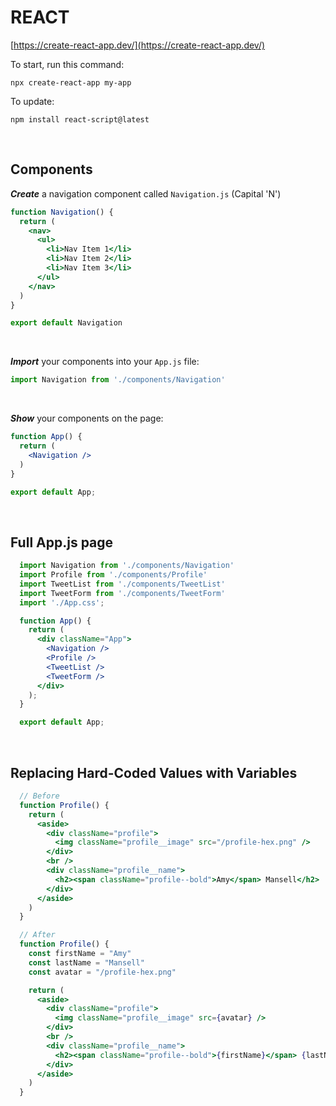 # REACT

[https://create-react-app.dev/](https://create-react-app.dev/)

To start, run this command:

```terminal
npx create-react-app my-app
```

To update:

```terminal
npm install react-script@latest
```

<br>

## Components

***Create*** a navigation component called `Navigation.js` (Capital 'N')

```jsx
function Navigation() {
  return (
    <nav>
      <ul>
        <li>Nav Item 1</li>
        <li>Nav Item 2</li>
        <li>Nav Item 3</li>
      </ul>
    </nav>
  )
}

export default Navigation
```

<br>

***Import*** your components into your `App.js` file:

```jsx
import Navigation from './components/Navigation'
```

<br />

***Show*** your components on the page:

```jsx
function App() {
  return (
    <Navigation />
  )
}

export default App;
```

<br />

## Full App.js page

```jsx
  import Navigation from './components/Navigation'
  import Profile from './components/Profile'
  import TweetList from './components/TweetList'
  import TweetForm from './components/TweetForm'
  import './App.css';

  function App() {
    return (
      <div className="App">
        <Navigation />
        <Profile />
        <TweetList />
        <TweetForm />
      </div>
    );
  }

  export default App;
```

<br />

## Replacing Hard-Coded Values with Variables

```jsx
  // Before
  function Profile() {
    return (
      <aside>
        <div className="profile">
          <img className="profile__image" src="/profile-hex.png" />
        </div>
        <br />
        <div className="profile__name">
          <h2><span className="profile--bold">Amy</span> Mansell</h2>
        </div>
      </aside>
    )
  }

  // After
  function Profile() {
    const firstName = "Amy"
    const lastName = "Mansell"
    const avatar = "/profile-hex.png"

    return (
      <aside>
        <div className="profile">
          <img className="profile__image" src={avatar} />
        </div>
        <br />
        <div className="profile__name">
          <h2><span className="profile--bold">{firstName}</span> {lastName}</h2>
        </div>
      </aside>
    )
  }
```